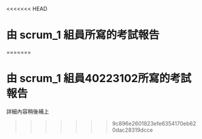 <<<<<<< HEAD
# 由 scrum_1 組員所寫的考試報告
=======
# 由 scrum_1 組員40223102所寫的考試報告
詳細內容稍後補上
>>>>>>> 9c896e2601823efe6354170eb620dac28319dcce
